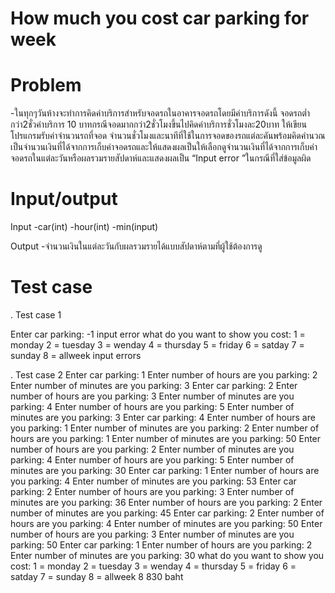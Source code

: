 # How much you cost  car parking for week
# Problem
 -ในทุกๆวันห้างจะทำการคิดค่าบริการสำหรับจอดรถในอาคารจอดรถโดยมีค่าบริการดังนี้ จอดรถต่ำกว่า2ชั่วค่าบริการ 10          บาทกรณีจอดมากกว่า2ชั่วโมงขึ้นไปคิดค่าบริการชั่วโมงละ20บาท ให้เขียนโปรแกรมรับค่าจำนวนรถที่จอด จำนวนชั่วโมงและนาทีที่ใช้ในการจอดของรถแต่ละคันพร้อมคิดคำนวณเป็นจำนวนเงินที่ได้จากการเก็บค่าจอดรถและให้แสดงผลเป็นให้เลือกดูจำนวนเงินที่ได้จากการเก็บค่าจอดรถในแต่ละวันหรือผลรวมรายสัปดาห์และแสดงผลเป็น “Input error ”ในกรณีที่ใส่ข้อมูลผิด

# Input/output

Input 
 -car(int)
 -hour(int)
 -min(input)

Output
 -จำนวนเงินในแต่ละวันกับผลรวมรายได้แบบสัปดาห์ตามที่ผู้ใช้ต้องการดู
# Test case
 . Test case 1
    
   Enter car parking: -1
   input error
   what do you want to show you cost: 1 = monday 2 = tuesday 3 = wenday 4 = thursday 5 = friday 6 = satday 7 = sunday 8 = allweek
   input errors

 . Test case 2
    Enter car parking: 1
    Enter number of hours are you parking: 2
    Enter number of minutes are you parking: 3
    Enter car parking: 2
    Enter number of hours are you parking: 3
    Enter number of minutes are you parking: 4
    Enter number of hours are you parking: 5
    Enter number of minutes are you parking: 3
    Enter car parking: 4
    Enter number of hours are you parking: 1
    Enter number of minutes are you parking: 2
    Enter number of hours are you parking: 1
    Enter number of minutes are you parking: 50
    Enter number of hours are you parking: 2
    Enter number of minutes are you parking: 4
    Enter number of hours are you parking: 5
    Enter number of minutes are you parking: 30
    Enter car parking: 1
    Enter number of hours are you parking: 4
    Enter number of minutes are you parking: 53
    Enter car parking: 2
    Enter number of hours are you parking: 3
    Enter number of minutes are you parking: 36
    Enter number of hours are you parking: 2
    Enter number of minutes are you parking: 45
    Enter car parking: 2
    Enter number of hours are you parking: 4
    Enter number of minutes are you parking: 50
    Enter number of hours are you parking: 3
    Enter number of minutes are you parking: 50
    Enter car parking: 1
    Enter number of hours are you parking: 2
    Enter number of minutes are you parking: 30
    what do you want to show you cost: 1 = monday 2 = tuesday 3 = wenday 4 = thursday 5 = friday 6 = satday 7 = sunday 8 = allweek
    8
    830 baht

    